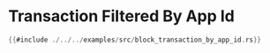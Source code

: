 # Transaction Filtered By App Id

```rs
{{#include ./../../examples/src/block_transaction_by_app_id.rs}}
```
